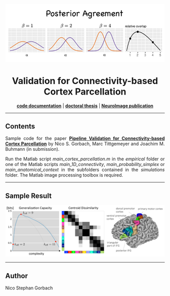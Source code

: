 <div align="center">

![Alt text](docs/logo.png)

# Validation for Connectivity-based Cortex Parcellation

<p align="center">
  <a href="https://ngorbach.github.io/Validation_for_Connectivity-based_Cortex_Parcellation/"><b>code documentation</b></a> |
  <a href="https://www.research-collection.ethz.ch/handle/20.500.11850/261734"><b>doctoral thesis</b></a> |
  <a href="https://www.sciencedirect.com/science/article/pii/S1053811918305731"><b>NeuroImage publication</b></a>
 </p>


<hr>
<div align="left">

## Contents

<div align="justify">

Sample code for the paper <a href="https://www.sciencedirect.com/science/article/pii/S1053811918305731"><b>Pipeline Validation for Connectivity-based Cortex Parcellation</b></a> by Nico S. Gorbach, Marc Tittgemeyer and Joachim M. Buhmann (in submission).

Run the Matlab script *main_cortex_parcellation.m* in the *empirical* folder or one of the Matlab scripts *main_1D_connectivity*, *main_probability_simplex* or *main_anatomical_context* in the subfolders contained in the *simulations* folder. The Matlab image processing toolbox is required.

<hr>



<div align="left">

## Sample Result

![Alt text](sample_result.png)

<hr>

## Author

Nico Stephan Gorbach